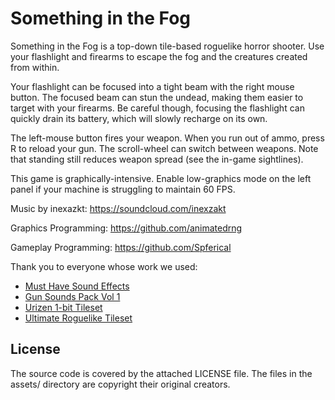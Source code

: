 # Something in the Fog

Something in the Fog is a top-down tile-based roguelike horror shooter. Use your
flashlight and firearms to escape the fog and the creatures created from within.

Your flashlight can be focused into a tight beam with the right mouse button.
The focused beam can stun the undead, making them easier to target with your
firearms. Be careful though, focusing the flashlight can quickly drain its
battery, which will slowly recharge on its own.

The left-mouse button fires your weapon. When you run out of ammo, press R to
reload your gun. The scroll-wheel can switch between weapons. Note that standing
still reduces weapon spread (see the in-game sightlines).

This game is graphically-intensive. Enable low-graphics mode on the left panel
if your machine is struggling to maintain 60 FPS.

Music by inexazkt: https://soundcloud.com/inexzakt

Graphics Programming: https://github.com/animatedrng

Gameplay Programming: https://github.com/Spferical

Thank you to everyone whose work we used:

* [Must Have Sound Effects](https://yourpalrob.itch.io/must-have-horror-sound-effects)
* [Gun Sounds Pack Vol 1](https://placeholder-assets.itch.io/gun-sounds-pack-vol-1)
* [Urizen 1-bit Tileset](https://vurmux.itch.io/urizen-onebit-tileset)
* [Ultimate Roguelike Tileset](https://www.oryxdesignlab.com/products/p/ultimate-roguelike-tileset)

## License

The source code is covered by the attached LICENSE file. The files in the
assets/ directory are copyright their original creators.
